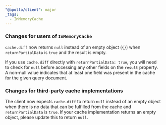 ```yaml
---
"@apollo/client": major
_tags:
  - InMemoryCache
---
```


### Changes for users of `InMemoryCache`

`cache.diff` now returns `null` instead of an empty object (`{}`) when `returnPartialData` is `true` and the result is empty.

If you use `cache.diff` directly with `returnPartialData: true`, you will need to check for `null` before accessing any other fields on the `result` property. A non-null value indicates that at least one field was present in the cache for the given query document.

### Changes for third-party cache implementations

The client now expects `cache.diff` to return `null` instead of an empty object when there is no data that can be fulfilled from the cache and `returnPartialData` is `true`. If your cache implementation returns an empty object, please update this to return `null`.
